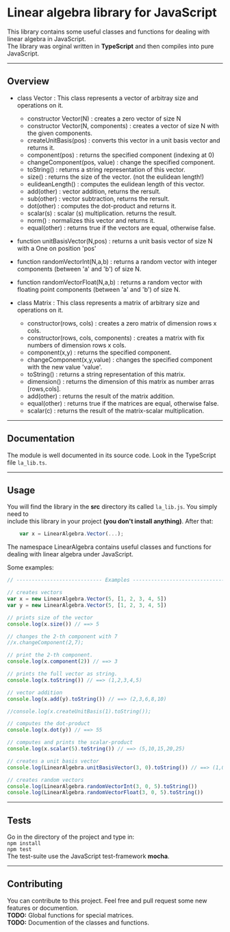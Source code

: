 # Linear algebra library for JavaScript

This library contains some useful classes and functions for dealing with linear algebra in JavaScript.  
The library was orginal written in **TypeScript** and then compiles into pure JavaScript.

---

## Overview

- class Vector : This class represents a vector of arbitray size and operations on it.

  - constructor Vector(N) : creates a zero vector of size N
  - constructor Vector(N, components) : creates a vector of size N with the given components.
  - createUnitBasis(pos) : converts this vector in a unit basis vector and returns it.
  - component(pos) : returns the specified component (indexing at 0)
  - changeComponent(pos, value) : change the specified component.
  - toString() : returns a string representation of this vector.
  - size() : returns the size of the vector. (not the eulidean length!)
  - eulideanLength() : computes the eulidean length of this vector.
  - add(other) : vector addition, returns the rersult.
  - sub(other) : vector subtraction, returns the rersult.
  - dot(other) : computes the dot-product and returns it.
  - scalar(s) : scalar (s) multiplication. returns the result.
  - norm() : normalizes this vector and returns it.
  - equal(other) : returns true if the vectors are equal, otherwise false.

- function unitBasisVector(N,pos) : returns a unit basis vector of size N with a One on position 'pos'
- function randomVectorInt(N,a,b) : returns a random vector with integer components (between 'a' and 'b') of size N.
- function randomVectorFloat(N,a,b) : returns a random vector with floating point components (between 'a' and 'b') of size N.

- class Matrix : This class represents a matrix of arbitrary size and operations on it.
  - constructor(rows, cols) : creates a zero matrix of dimension rows x cols.
  - constructor(rows, cols, components) : creates a matrix with fix numbers of dimension rows x cols.
  - component(x,y) : returns the specified component.
  - changeComponent(x,y,value) : changes the specified component with the new value 'value'.
  - toString() : returns a string representation of this matrix.
  - dimension() : returns the dimension of this matrix as number arras [rows,cols].
  - add(other) : returns the result of the matrix addition.
  - equal(other) : returns true if the matrices are equal, otherwise false.
  - scalar(c) : returns the result of the matrix-scalar multiplication.

---

## Documentation

The module is well documented in its source code. Look in the TypeScript file `la_lib.ts`.

---

## Usage

You will find the library in the **src** directory its called `la_lib.js`. You simply need to  
include this library in your project **(you don't install anything)**. After that:

```js
    var x = LinearAlgebra.Vector(...);
```

The namespace LinearAlgebra contains useful classes and functions for dealing with linear algebra under JavaScript.

Some examples:

```js
// ---------------------------- Examples ------------------------------------------

// creates vectors
var x = new LinearAlgebra.Vector(5, [1, 2, 3, 4, 5])
var y = new LinearAlgebra.Vector(5, [1, 2, 3, 4, 5])

// prints size of the vector
console.log(x.size()) // ==> 5

// changes the 2-th component with 7
//x.changeComponent(2,7);

// print the 2-th component.
console.log(x.component(2)) // ==> 3

// prints the full vector as string.
console.log(x.toString()) // ==> (1,2,3,4,5)

// vector addition
console.log(x.add(y).toString()) // ==> (2,3,6,8,10)

//console.log(x.createUnitBasis(1).toString());

// computes the dot-product
console.log(x.dot(y)) // ==> 55

// computes and prints the scalar-product
console.log(x.scalar(5).toString()) // ==> (5,10,15,20,25)

// creates a unit basis vector
console.log(LinearAlgebra.unitBasisVector(3, 0).toString()) // ==> (1,0,0)

// creates random vectors
console.log(LinearAlgebra.randomVectorInt(3, 0, 5).toString())
console.log(LinearAlgebra.randomVectorFloat(3, 0, 5).toString())
```

---

## Tests

Go in the directory of the project and type in:  
`npm install`  
`npm test`  
The test-suite use the JavaScript test-framework **mocha**.

---

## Contributing

You can contribute to this project. Feel free and pull request some new features or documention.  
**TODO:** Global functions for special matrices.  
**TODO:** Documention of the classes and functions.
